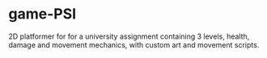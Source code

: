 # game-PSI

2D platformer for for a university assignment containing 3 levels, health, damage and movement mechanics, with custom art and movement scripts.
